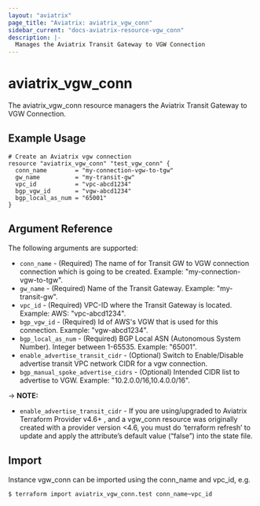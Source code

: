 ```yaml
---
layout: "aviatrix"
page_title: "Aviatrix: aviatrix_vgw_conn"
sidebar_current: "docs-aviatrix-resource-vgw_conn"
description: |-
  Manages the Aviatrix Transit Gateway to VGW Connection
---
```


# aviatrix_vgw_conn

The aviatrix_vgw_conn resource managers the Aviatrix Transit Gateway to VGW Connection.

## Example Usage

```hcl
# Create an Aviatrix vgw connection
resource "aviatrix_vgw_conn" "test_vgw_conn" {
  conn_name        = "my-connection-vgw-to-tgw"
  gw_name          = "my-transit-gw"
  vpc_id           = "vpc-abcd1234"
  bgp_vgw_id       = "vgw-abcd1234"
  bgp_local_as_num = "65001"
}
```

## Argument Reference

The following arguments are supported:

* `conn_name` - (Required) The name of for Transit GW to VGW connection connection which is going to be created. Example: "my-connection-vgw-to-tgw".
* `gw_name` - (Required) Name of the Transit Gateway. Example: "my-transit-gw".
* `vpc_id` - (Required) VPC-ID where the Transit Gateway is located. Example: AWS: "vpc-abcd1234".
* `bgp_vgw_id` - (Required) Id of AWS's VGW that is used for this connection. Example: "vgw-abcd1234".
* `bgp_local_as_num` - (Required) BGP Local ASN (Autonomous System Number). Integer between 1-65535. Example: "65001".
* `enable_advertise_transit_cidr` - (Optional) Switch to Enable/Disable advertise transit VPC network CIDR for a vgw connection.
* `bgp_manual_spoke_advertise_cidrs` - (Optional) Intended CIDR list to advertise to VGW. Example: "10.2.0.0/16,10.4.0.0/16".

-> **NOTE:** 

* `enable_advertise_transit_cidr` - If you are using/upgraded to Aviatrix Terraform Provider v4.6+ , and a vgw_conn resource was originally created with a provider version <4.6, you must do ‘terraform refresh’ to update and apply the attribute’s default value (“false”) into the state file.

## Import

Instance vgw_conn can be imported using the conn_name and vpc_id, e.g.

```
$ terraform import aviatrix_vgw_conn.test conn_name~vpc_id
```